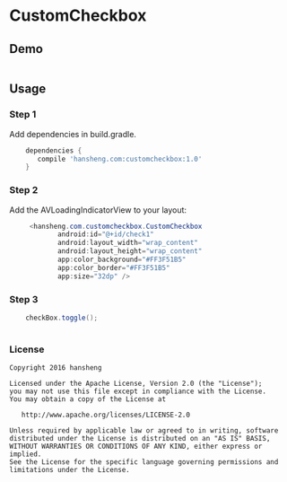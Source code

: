 CustomCheckbox===================## Demo![]()## Usage### Step 1Add dependencies in build.gradle.```groovy    dependencies {       compile 'hansheng.com:customcheckbox:1.0'    }```### Step 2Add the AVLoadingIndicatorView to your layout:```java     <hansheng.com.customcheckbox.CustomCheckbox            android:id="@+id/check1"            android:layout_width="wrap_content"            android:layout_height="wrap_content"            app:color_background="#FF3F51B5"            app:color_border="#FF3F51B5"            app:size="32dp" />```### Step 3```java    checkBox.toggle();   ```### License```Copyright 2016 hanshengLicensed under the Apache License, Version 2.0 (the "License");you may not use this file except in compliance with the License.You may obtain a copy of the License at   http://www.apache.org/licenses/LICENSE-2.0Unless required by applicable law or agreed to in writing, softwaredistributed under the License is distributed on an "AS IS" BASIS,WITHOUT WARRANTIES OR CONDITIONS OF ANY KIND, either express or implied.See the License for the specific language governing permissions andlimitations under the License.```